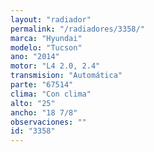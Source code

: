 ```yaml
---
layout: "radiador"
permalink: "/radiadores/3358/"
marca: "Hyundai"
modelo: "Tucson"
ano: "2014"
motor: "L4 2.0, 2.4"
transmision: "Automática"
parte: "67514"
clima: "Con clima"
alto: "25"
ancho: "18 7/8"
observaciones: ""
id: "3358"
---
```


